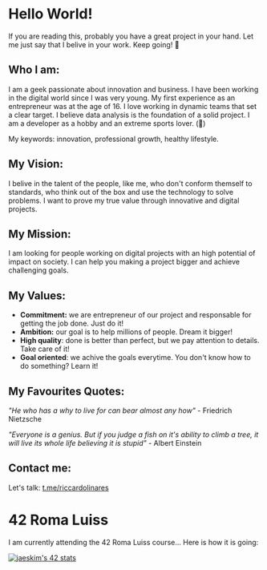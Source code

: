 # Hello World!

If you are reading this, probably you have a great project in your hand. Let me just say that I belive in your work. Keep going! 💪

## Who I am:
I am a geek passionate about innovation and business.
I have been working in the digital world since I was very young.
My first experience as an entrepreneur was at the age of 16. 
I love working in dynamic teams that set a clear target.
I believe data analysis is the foundation of a solid project.
I am a developer as a hobby and an extreme sports lover. (🏓)

My keywords: innovation, professional growth, healthy lifestyle.

## My Vision:
I belive in the talent of the people, like me, who don't conform themself to standards, who think out of the box and use the technology to solve problems. I want to prove my true value through innovative and digital projects.

## My Mission:
I am looking for people working on digital projects with an high potential of impact on society. I can help you making a project bigger and achieve challenging goals.

## My Values:
 - **Commitment:** we are entrepreneur of our project and responsable for getting the job done. Just do it!
 - **Ambition:** our goal is to help millions of people. Dream it bigger!
 - **High quality**: done is better than perfect, but we pay attention to details. Take care of it!
 - **Goal oriented**: we achive the goals everytime. You don't know how to do something? Learn it!
 
## My Favourites Quotes:
*"He who has a why to live for can bear almost any how"* - Friedrich Nietzsche

*"Everyone is a genius. But if you judge a fish on it's ability to climb a tree, it will live its whole life believing it is stupid"* - Albert Einstein

## Contact me:
Let's talk: [t.me/riccardolinares](https://t.me/riccardolinares)


# 42 Roma Luiss

I am currently attending the 42 Roma Luiss course... Here is how it is going:

[![jaeskim's 42 stats](https://badge42.herokuapp.com/api/stats/rlinares?privacyEmail=true&privacyName=true)](https://github.com/JaeSeoKim/badge42)



